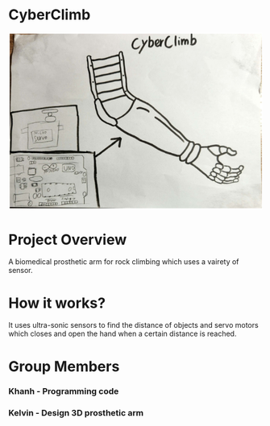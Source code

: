 # CyberClimb
![Pictorial](https://github.com/TempeHS/2024IST-Biomech-CyberClimb-Khanh.N-Kelvin.A/blob/main/.workingDocuments/Concept%20pictorial.png)
# Project Overview
A biomedical prosthetic arm for rock climbing which uses a vairety of sensor.
# How it works?
It uses ultra-sonic sensors to find the distance of objects and servo motors which closes and open the hand when a certain distance is reached.

# Group Members
### Khanh - Programming code
### Kelvin - Design 3D prosthetic arm

